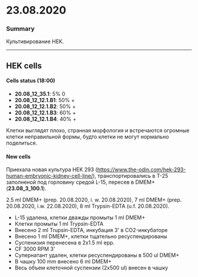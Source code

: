23.08.2020
==========

### Summary
Культивирование HEK.

--- 

## HEK cells
#### Cells status (18:00)
- **20.08_12_35.1**: 5% 0
- **20.08_12_12.1.B1**: 50% +
- **20.08_12_12.1.B2**: 50% +
- **20.08_12_12.1.B3**: 60% +
- **20.08_12_12.1.B4**: 40% +

Клетки выглядят плохо, странная морфология и встречаются огромные клетки неправильной формы, будто клетки не могут нормально поделиться.

#### New cells
Приехала новая культура HEK 293 (https://www.the-odin.com/hek-293-human-embryonic-kidney-cell-line/), транспортировались в T-25 заполненой под горловину средой L-15, пересев в DMEM+ (**23.08_3_100.1**).

2.5 ml DMEM+ (prep. 20.08.2020, i. w. 20.08.2020), 7 ml DMEM+ (prep. 20.08.2020, i.w. 22.08.2020), 8 ml Trypsin-EDTA (u.f. 20.08.2020).

- L-15 удалена, клетки дважды промыты 1 ml DMEM+
- Клетки промыты 1 ml Trypsin-EDTA
- Внесено 2 ml Trupsin-EDTA, инкубация 3' в CO2-инкубаторе
- Внесено 1 ml DMEM+, клетки тщательно ресуспендированы
- Суспенизия перенесена в 2x1.5 ml epp.
- CF 3000 RPM 3'
- Супернатант удален, клетки ресуспендированы в 500 ul DMEM+
- В чашку 100 mm внесено 6 ml DMEM+
- Весь объем клеточной суспензии (2x500 ul) внесен в чашку